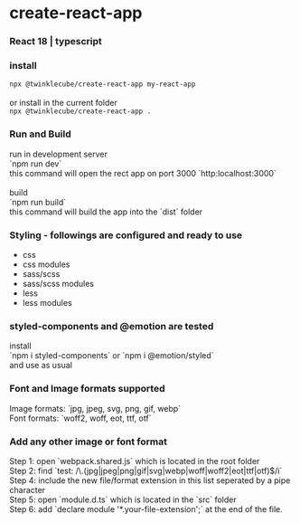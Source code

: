 <h1>create-react-app</h1>

<h3>React 18 | typescript</h3>

<h3>install</h3>

`npx @twinklecube/create-react-app my-react-app`
<br /><br />
or install in the current folder<br />
`npx @twinklecube/create-react-app .`

<h3>Run and Build</h3>
run in development server<br />
`npm run dev`<br />
this command will open the rect app on port 3000 `http:localhost:3000`
<br /><br />
build<br />
`npm run build`<br />
this command will build the app into the `dist` folder

<h3>Styling - followings are configured and ready to use</h3>
<ul>
    <li>css</li>
    <li>css modules</li>
    <li>sass/scss</li>
    <li>sass/scss modules</li>
    <li>less</li>
    <li>less modules</li>
</ul>

<h3>styled-components and @emotion are tested</h3>
install 
<br />
`npm i styled-components`
or
`npm i @emotion/styled`
<br />
and use as usual

<h3>Font and Image formats supported</h3>
Image formats: `jpg, jpeg, svg, png, gif, webp`<br />
Font formats: `woff2, woff, eot, ttf, otf` <br />

<h3>Add any other image or font format</h3>
Step 1: open `webpack.shared.js` which is located in the root folder<br />
Step 2: find `test: /\.(jpg|jpeg|png|gif|svg|webp|woff|woff2|eot|ttf|otf)$/i`<br />
Step 4: include the new file/format extension in this list seperated by a pipe character<br />
Step 5: open `module.d.ts` which is located in the `src` folder <br />
Step 6: add `declare module '*.your-file-extension';` at the end of the file.<br />